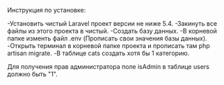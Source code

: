 Инструкция по установке:

-Установить чистый Laravel проект версии не ниже 5.4.
-Закинуть все файлы из этого проекта в чистый.
-Создать базу данных.
-В корневой папке изменть файл .env (Прописать свои значения базы данных).
-Открыть терминал в корневой папке проекта и прописать там php artisan migrate.
-В таблице cats создать хотя бы 1 категорию.

Для получения прав администратора поле isAdmin в таблице users должно быть "1".
